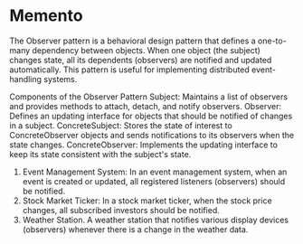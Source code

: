 # Memento
The Observer pattern is a behavioral design pattern that defines a one-to-many dependency between objects. When one object (the subject) changes state, all its dependents (observers) are notified and updated automatically. This pattern is useful for implementing distributed event-handling systems.

Components of the Observer Pattern
Subject: Maintains a list of observers and provides methods to attach, detach, and notify observers.
Observer: Defines an updating interface for objects that should be notified of changes in a subject.
ConcreteSubject: Stores the state of interest to ConcreteObserver objects and sends notifications to its observers when the state changes.
ConcreteObserver: Implements the updating interface to keep its state consistent with the subject's state.


1. Event Management System: In an event management system, when an event is created or updated, all registered listeners (observers) should be notified.
2. Stock Market Ticker: In a stock market ticker, when the stock price changes, all subscribed investors should be notified.
3. Weather Station. A weather station that notifies various display devices (observers) whenever there is a change in the weather data.
